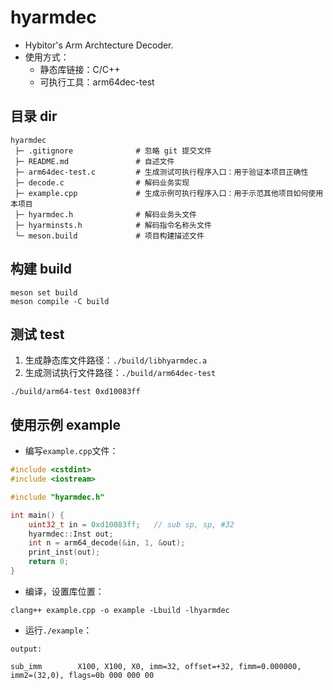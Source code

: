 <!--
 * @Author: lancerstadium lancerstadium@163.com
 * @Date: 2023-10-11 14:32:26
 * @LastEditors: lancerstadium lancerstadium@163.com
 * @LastEditTime: 2023-10-11 20:03:35
 * @FilePath: /hybitor_effect/subitem/hyarmdec/README.md
 * @Description: hyarmdec: Arm 解码器介绍
-->

# hyarmdec

- Hybitor's Arm Archtecture Decoder.
- 使用方式：
  - 静态库链接：C/C++
  - 可执行工具：arm64dec-test


## 目录 dir

```
hyarmdec
 ├─ .gitignore              # 忽略 git 提交文件
 ├─ README.md               # 自述文件
 ├─ arm64dec-test.c         # 生成测试可执行程序入口：用于验证本项目正确性
 ├─ decode.c                # 解码业务实现
 ├─ example.cpp             # 生成示例可执行程序入口：用于示范其他项目如何使用本项目
 ├─ hyarmdec.h              # 解码业务头文件
 ├─ hyarminsts.h            # 解码指令名称头文件
 └─ meson.build             # 项目构建描述文件

```


## 构建 build

```
meson set build
meson compile -C build
```

## 测试 test

1. 生成静态库文件路径：`./build/libhyarmdec.a`
2. 生成测试执行文件路径：`./build/arm64dec-test`

```
./build/arm64-test 0xd10083ff
```

## 使用示例 example


- 编写`example.cpp`文件：
  
```cpp
#include <cstdint>
#include <iostream>

#include "hyarmdec.h"

int main() {
	uint32_t in = 0xd10083ff;   // sub sp, sp, #32
	hyarmdec::Inst out;
	int n = arm64_decode(&in, 1, &out);
	print_inst(out);
	return 0;
}
```

- 编译，设置库位置：

```
clang++ example.cpp -o example -Lbuild -lhyarmdec
```

- 运行`./example`：

```
output:

sub_imm        X100, X100, X0, imm=32, offset=+32, fimm=0.000000, imm2=(32,0), flags=0b 000 000 00
```
